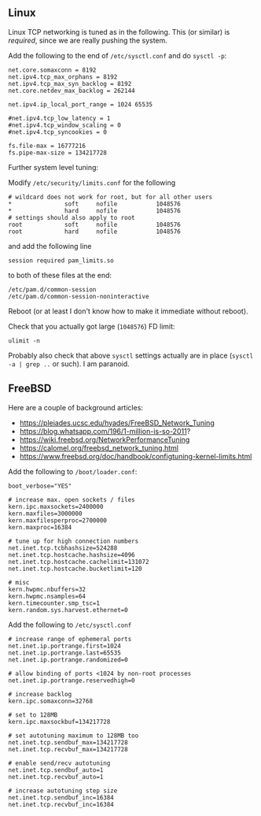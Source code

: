 ## Linux

Linux TCP networking is tuned as in the following. This (or similar) is *required*, since we are really pushing the system.

Add the following to the end of `/etc/sysctl.conf` and do `sysctl -p`:

	net.core.somaxconn = 8192
	net.ipv4.tcp_max_orphans = 8192
	net.ipv4.tcp_max_syn_backlog = 8192
	net.core.netdev_max_backlog = 262144

	net.ipv4.ip_local_port_range = 1024 65535

	#net.ipv4.tcp_low_latency = 1
	#net.ipv4.tcp_window_scaling = 0
	#net.ipv4.tcp_syncookies = 0

	fs.file-max = 16777216
	fs.pipe-max-size = 134217728

Further system level tuning:

Modify `/etc/security/limits.conf` for the following

	# wildcard does not work for root, but for all other users
	*               soft     nofile           1048576
	*               hard     nofile           1048576
	# settings should also apply to root
	root            soft     nofile           1048576
	root            hard     nofile           1048576

and add the following line

	session required pam_limits.so

to both of these files at the end:

	/etc/pam.d/common-session
	/etc/pam.d/common-session-noninteractive

Reboot (or at least I don't know how to make it immediate without reboot).

Check that you actually got large (`1048576`) FD limit:

	ulimit -n

Probably also check that above `sysctl` settings actually are in place (`sysctl -a | grep ..` or such). I am paranoid.


## FreeBSD

Here are a couple of background articles:

* https://pleiades.ucsc.edu/hyades/FreeBSD_Network_Tuning
* https://blog.whatsapp.com/196/1-million-is-so-2011?
* https://wiki.freebsd.org/NetworkPerformanceTuning
* https://calomel.org/freebsd_network_tuning.html
* https://www.freebsd.org/doc/handbook/configtuning-kernel-limits.html


Add the following to `/boot/loader.conf`:

```
boot_verbose="YES"

# increase max. open sockets / files
kern.ipc.maxsockets=2400000
kern.maxfiles=3000000
kern.maxfilesperproc=2700000
kern.maxproc=16384

# tune up for high connection numbers
net.inet.tcp.tcbhashsize=524288
net.inet.tcp.hostcache.hashsize=4096
net.inet.tcp.hostcache.cachelimit=131072
net.inet.tcp.hostcache.bucketlimit=120

# misc
kern.hwpmc.nbuffers=32
kern.hwpmc.nsamples=64
kern.timecounter.smp_tsc=1
kern.random.sys.harvest.ethernet=0
```

Add the following to `/etc/sysctl.conf`

```
# increase range of ephemeral ports
net.inet.ip.portrange.first=1024
net.inet.ip.portrange.last=65535
net.inet.ip.portrange.randomized=0

# allow binding of ports <1024 by non-root processes
net.inet.ip.portrange.reservedhigh=0

# increase backlog
kern.ipc.somaxconn=32768

# set to 128MB
kern.ipc.maxsockbuf=134217728

# set autotuning maximum to 128MB too
net.inet.tcp.sendbuf_max=134217728
net.inet.tcp.recvbuf_max=134217728

# enable send/recv autotuning
net.inet.tcp.sendbuf_auto=1
net.inet.tcp.recvbuf_auto=1

# increase autotuning step size
net.inet.tcp.sendbuf_inc=16384
net.inet.tcp.recvbuf_inc=16384
```
